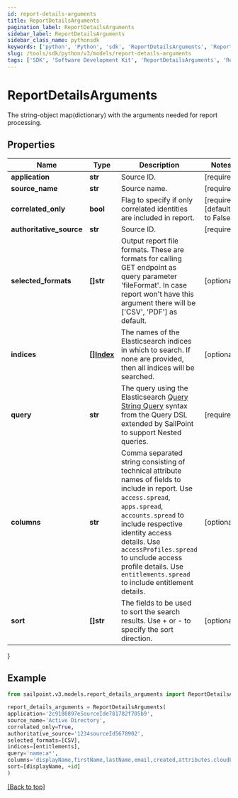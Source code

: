 ```yaml
---
id: report-details-arguments
title: ReportDetailsArguments
pagination_label: ReportDetailsArguments
sidebar_label: ReportDetailsArguments
sidebar_class_name: pythonsdk
keywords: ['python', 'Python', 'sdk', 'ReportDetailsArguments', 'ReportDetailsArguments'] 
slug: /tools/sdk/python/v3/models/report-details-arguments
tags: ['SDK', 'Software Development Kit', 'ReportDetailsArguments', 'ReportDetailsArguments']
---
```


# ReportDetailsArguments

The string-object map(dictionary) with the arguments needed for report processing.

## Properties

Name | Type | Description | Notes
------------ | ------------- | ------------- | -------------
**application** | **str** | Source ID. | [required]
**source_name** | **str** | Source name. | [required]
**correlated_only** | **bool** | Flag to specify if only correlated identities are included in report. | [required][default to False]
**authoritative_source** | **str** | Source ID. | [required]
**selected_formats** | **[]str** | Output report file formats. These are formats for calling GET endpoint as query parameter 'fileFormat'.  In case report won't have this argument there will be ['CSV', 'PDF'] as default. | [optional] 
**indices** | [**[]Index**](index) | The names of the Elasticsearch indices in which to search. If none are provided, then all indices will be searched. | [optional] 
**query** | **str** | The query using the Elasticsearch [Query String Query](https://www.elastic.co/guide/en/elasticsearch/reference/5.2/query-dsl-query-string-query.html#query-string) syntax from the Query DSL extended by SailPoint to support Nested queries. | [required]
**columns** | **str** | Comma separated string consisting of technical attribute names of fields to include in report.  Use `access.spread`, `apps.spread`, `accounts.spread` to include respective identity access details.  Use `accessProfiles.spread` to unclude access profile details.  Use `entitlements.spread` to include entitlement details.  | [optional] 
**sort** | **[]str** | The fields to be used to sort the search results. Use + or - to specify the sort direction. | [optional] 
}

## Example

```python
from sailpoint.v3.models.report_details_arguments import ReportDetailsArguments

report_details_arguments = ReportDetailsArguments(
application='2c9180897eSourceIde781782f705b9',
source_name='Active Directory',
correlated_only=True,
authoritative_source='1234sourceId5678902',
selected_formats=[CSV],
indices=[entitlements],
query='name:a*',
columns='displayName,firstName,lastName,email,created,attributes.cloudLifecycleState',
sort=[displayName, +id]
)

```
[[Back to top]](#) 

